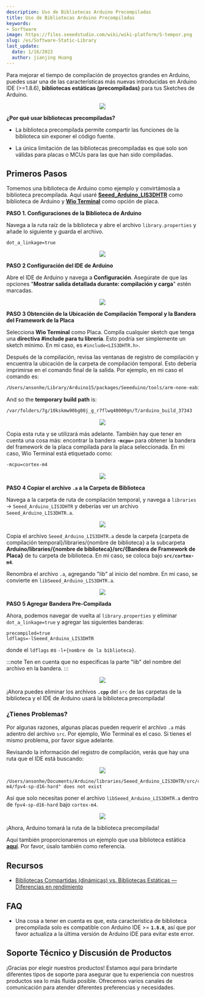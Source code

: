 ```yaml
---
description: Uso de Bibliotecas Arduino Precompiladas
title: Uso de Bibliotecas Arduino Precompiladas
keywords:
- Sorftware
image: https://files.seeedstudio.com/wiki/wiki-platform/S-tempor.png
slug: /es/Software-Static-Library
last_update:
  date: 1/16/2023
  author: jianjing Huang
---
```


<!-- # Tutoriales de Arduino - Cómo Usar Bibliotecas Estáticas (Precompiladas) en Arduino -->

Para mejorar el tiempo de compilación de proyectos grandes en Arduino, puedes usar una de las características más nuevas introducidas en Arduino IDE (>=1.8.6), **bibliotecas estáticas (precompiladas)** para tus Sketches de Arduino.

<div align="center"><img src="https://files.seeedstudio.com/wiki/StaticLibraries/Banner.png"/></div>

**¿Por qué usar bibliotecas precompiladas?**

- La biblioteca precompilada permite compartir las funciones de la biblioteca sin exponer el código fuente.

- La única limitación de las bibliotecas precompiladas es que solo son válidas para placas o MCUs para las que han sido compiladas.

## Primeros Pasos

Tomemos una biblioteca de Arduino como ejemplo y convirtámosla a biblioteca precompilada. Aquí usaré [**Seeed_Arduino_LIS3DHTR**](https://github.com/Seeed-Studio/Seeed_Arduino_LIS3DHTR) como biblioteca de Arduino y [**Wio Terminal**](https://www.seeedstudio.com/Wio-Terminal-p-4509.html) como opción de placa.

**PASO 1. Configuraciones de la Biblioteca de Arduino**

Navega a la ruta raíz de la biblioteca y abre el archivo `library.properties` y añade lo siguiente y guarda el archivo.

```properties
dot_a_linkage=true
```

<div align="center"><img src="https://files.seeedstudio.com/wiki/StaticLibraries/dot.png"/></div>

**PASO 2 Configuración del IDE de Arduino**

Abre el IDE de Arduino y navega a **Configuración**. Asegúrate de que las opciones "**Mostrar salida detallada durante: compilación y carga**" estén marcadas.

<div align="center"><img src="https://files.seeedstudio.com/wiki/StaticLibraries/Arduino-IDE.png"/></div>

**PASO 3 Obtención de la Ubicación de Compilación Temporal y la Bandera del Framework de la Placa**

Selecciona **Wio Terminal** como Placa. Compila cualquier sketch que tenga una **directiva #include para tu librería**. Esto podría ser simplemente un sketch mínimo. En mi caso, es `#include<LIS3DHTR.h>`.

Después de la compilación, revisa las ventanas de registro de compilación y encuentra la ubicación de la carpeta de compilación temporal. Esto debería imprimirse en el comando final de la salida. Por ejemplo, en mi caso el comando es:

```sh
/Users/ansonhe/Library/Arduino15/packages/Seeeduino/tools/arm-none-eabi-gcc/7-2017q4/bin/arm-none-eabi-size -A /var/folders/7g/10kskmw90bg08j_g_r7flwq40000gn/T/arduino_build_37343/pre-compile.ino.elf
```

And so the **temporary build path** is:

```sh
/var/folders/7g/10kskmw90bg08j_g_r7flwq40000gn/T/arduino_build_37343
```

<div align="center"><img src="https://files.seeedstudio.com/wiki/StaticLibraries/buildpath.png"/></div>

Copia esta ruta y se utilizará más adelante. También hay que tener en cuenta una cosa más: encontrar la bandera **`-mcpu=`** para obtener la bandera del framework de la placa compilada para la placa seleccionada. En mi caso, Wio Terminal está etiquetado como:

```sh
-mcpu=cortex-m4
```

<div align="center"><img src="https://files.seeedstudio.com/wiki/StaticLibraries/mcu.png"/></div>

**PASO 4 Copiar el archivo `.a` a la Carpeta de Biblioteca**

Navega a la carpeta de ruta de compilación temporal, y navega a `libraries` -> `Seeed_Arduino_LIS3DHTR` y deberías ver un archivo `Seeed_Arduino_LIS3DHTR.a`.

<div align="center"><img src="https://files.seeedstudio.com/wiki/StaticLibraries/a.png"/></div>

Copia el archivo `Seeed_Arduino_LIS3DHTR.a` desde la carpeta &#123;carpeta de compilación temporal&#125;/libraries/&#123;nombre de biblioteca&#125; a la subcarpeta **Arduino/libraries/&#123;nombre de biblioteca&#125;/src/&#123;Bandera de Framework de Placa&#125;** de tu carpeta de biblioteca. En mi caso, se coloca bajo **`src/cortex-m4`**.

Renombra el archivo `.a`, agregando "lib" al inicio del nombre. En mi caso, se convierte en `libSeeed_Arduino_LIS3DHTR.a`.

<div align="center"><img src="https://files.seeedstudio.com/wiki/StaticLibraries/library.png"/></div>

**PASO 5 Agregar Bandera Pre-Compilada**

Ahora, podemos navegar de vuelta al `library.properties` y eliminar `dot_a_linkage=true` y agregar las siguientes banderas:

```properties
precompiled=true
ldflags=-lSeeed_Arduino_LIS3DHTR
```

donde el `ldflags` es `-l+{nombre de la biblioteca}`.

:::note
    Ten en cuenta que no especificas la parte "lib" del nombre del archivo en la bandera.
:::

<div align="center"><img src="https://files.seeedstudio.com/wiki/StaticLibraries/pre-compiled.png"/></div>

¡Ahora puedes eliminar los archivos **`.cpp`** del `src` de las carpetas de la biblioteca y el IDE de Arduino usará la biblioteca precompilada!

### ¿Tienes Problemas?

Por algunas razones, algunas placas pueden requerir el archivo `.a` más adentro del archivo `src`. Por ejemplo, Wio Terminal es el caso. Si tienes el mismo problema, por favor sigue adelante.

Revisando la información del registro de compilación, verás que hay una ruta que el IDE está buscando:

<div align="center"><img src="https://files.seeedstudio.com/wiki/StaticLibraries/path.png"/></div>

```
/Users/ansonhe/Documents/Arduino/libraries/Seeed_Arduino_LIS3DHTR/src/cortex-m4/fpv4-sp-d16-hard" does not exist
```

Así que solo necesitas poner el archivo `libSeeed_Arduino_LIS3DHTR.a` dentro de `fpv4-sp-d16-hard` bajo `cortex-m4`.

<div align="center"><img src="https://files.seeedstudio.com/wiki/StaticLibraries/finalpath.png"/></div>

¡Ahora, Arduino tomará la ruta de la biblioteca precompilada!

Aquí también proporcionaremos un ejemplo que usa biblioteca estática [**aquí**](https://github.com/Seeed-Studio/Seeed_Arduino_MG126). Por favor, úsalo también como referencia.

## Recursos

- [Bibliotecas Compartidas (dinámicas) vs. Bibliotecas Estáticas —Diferencias en rendimiento](https://medium.com/@nickteixeira/shared-dynamic-libraries-vs-static-libraries-differences-in-performance-2716f5b3c826#:~:text=Advantages%3A,is%20already%20present%20in%20memory)

## FAQ

- Una cosa a tener en cuenta es que, esta característica de biblioteca precompilada solo es compatible con Arduino IDE >= **`1.8.6`**, así que por favor actualiza a la última versión de Arduino IDE para evitar este error.

## Soporte Técnico y Discusión de Productos

¡Gracias por elegir nuestros productos! Estamos aquí para brindarte diferentes tipos de soporte para asegurar que tu experiencia con nuestros productos sea lo más fluida posible. Ofrecemos varios canales de comunicación para atender diferentes preferencias y necesidades.

<div class="button_tech_support_container">
<a href="https://forum.seeedstudio.com/" class="button_forum"></a> 
<a href="https://www.seeedstudio.com/contacts" class="button_email"></a>
</div>

<div class="button_tech_support_container">
<a href="https://discord.gg/eWkprNDMU7" class="button_discord"></a> 
<a href="https://github.com/Seeed-Studio/wiki-documents/discussions/69" class="button_discussion"></a>
</div>
